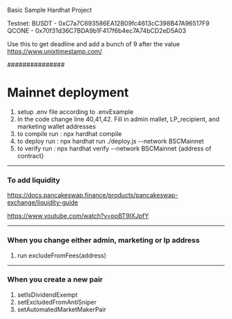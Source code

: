 Basic Sample Hardhat Project

Testnet:
BUSDT - 0xC7a7C693586EA12B09fc4613cC398B47A96517F9
QCONE - 0x70f31d36C7BDA9b1F417f6b4ec7A74bCD2eD5A03

Use this to get deadline and add a bunch of 9 after the value
https://www.unixtimestamp.com/


###############
# Mainnet deployment 
1. setup .env file according to .envExample
2. In the code change line 40,41,42. Fill in admin mallet, LP_recipient, and marketing wallet addresses
3. to compile run : npx hardhat compile
4. to deploy run :  npx hardhat run ./deploy.js --network BSCMainnet
5. to verify run : npx hardhat verify --network BSCMainnet {address of contract}

-----
### To add liquidity
https://docs.pancakeswap.finance/products/pancakeswap-exchange/liquidity-guide

https://www.youtube.com/watch?v=poBT9IXJpfY


-------
### When you change either admin, marketing or lp address
1. run excludeFromFees(address)

-------
### When you create a new pair
1. setIsDividendExempt
2. setExcludedFromAntiSniper
3. setAutomatedMarketMakerPair